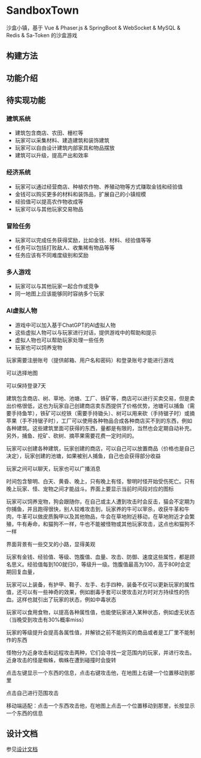 # SandboxTown

沙盒小镇，基于 Vue & Phaser.js & SpringBoot & WebSocket & MySQL & Redis & Sa-Token 的沙盒游戏

## 构建方法



## 功能介绍



## 待实现功能

### 建筑系统

- 建筑包含商店、农田、栅栏等
- 玩家可以采集材料、建造建筑和装饰建筑
- 玩家可以自由设计建筑内部家具和物品摆放
- 建筑可以升级，提高产出和效率

### 经济系统

- 玩家可以通过经营商店、种植农作物、养殖动物等方式赚取金钱和经验值
- 金钱可以购买更多的材料和装饰品，扩展自己的小镇规模
- 经验值可以提高农作物收成等
- 玩家可以与其他玩家交易物品

### 冒险任务

- 玩家可以完成任务获得奖励，比如金钱、材料、经验值等等
- 任务可以包括打败敌人、收集稀有物品等等
- 任务应该有不同难度级别和奖励

### 多人游戏

- 玩家可以与其他玩家一起合作或竞争
- 同一地图上应该能够同时容纳多个玩家

### AI虚拟人物

- 游戏中可以加入基于ChatGPT的AI虚拟人物
- 这些虚拟人物可以与玩家进行对话，提供游戏中的帮助和提示
- 虚拟人物也可以帮助玩家处理一些任务
- 玩家也可以饲养宠物





玩家需要注册账号（提供邮箱、用户名和密码）和登录账号才能进行游戏

可以选择地图

可以保持登录7天

建筑包含商店、树、草地、池塘、工厂、铁矿等，商店可以进行买卖交易，但是卖出价格很低，这也为玩家自己创建商店卖东西提供了价格优势，池塘可以捕鱼（需要手持鱼竿），铁矿可以挖铁（需要手持锄头）、树可以用来砍（手持锯子时）或摘苹果（手不持锯子时），工厂可以使用各种物品合成各种商店买不到的东西，例如各种建筑。这些建筑里面可获得的东西，量都是有限的，当然也会定期自动补充。另外，捕鱼、挖矿、砍树、摘苹果需要花费一定时间的。

玩家可以创建各种建筑，玩家创建的商店，可以自己可以放置商品（价格也是自己决定），玩家创建的池塘，如果被别人捕鱼，自己也会获得部分收益

玩家之间可以聊天，玩家也可以广播消息

时间包含黎明、白天、黄昏、晚上，只有晚上有怪，黎明时怪开始受伤死亡。只有晚上玩家、怪、宠物之间才能战斗。界面上要显示当前时间段对应的图标

玩家可以饲养宠物，狗会跟随你，在自己或主人遭到攻击时会反击，猫会不定期为你捕鱼，并且跑得很快，别人较难攻击到，玩家养的牛可以宰杀，收获牛革和牛肉，牛革可以做皮质胸甲以及其他物品，牛会在草地附近移动，在草地附近才会繁殖，牛有寿命，和猫狗不一样，牛也不能被怪物或其他玩家攻击，这点也和猫狗不一样

界面背景有一些交叉的小路，显得美观

玩家有金钱、经验值、等级、饱腹值、血量、攻击、防御、速度这些属性，都是顾名思义。经验值每到100就归0，等级升一级。饱腹值最高为100，高于80时会定期回复血量，

玩家可以上装备，有护甲、鞋子、左手、右手四种，装备不仅可以更新玩家的属性值，还可以有一些神奇的效果，例如剧毒手套可以使攻击对方时对方持续性的伤血。这样也就引出了玩家的状态，例如中毒状态

玩家可以食用食物，以提高各种属性值，也能使玩家进入某种状态，例如虚无状态（当晚受到攻击有30%概率miss）

玩家的等级提升会提高各属性值，并解锁之前不能购买的商品或者是工厂里不能制作的东西

怪物分为近身攻击和远程攻击两种，它们会寻找一定范围内的玩家，并进行攻击。近身攻击的怪是蜘蛛，蜘蛛在遭到碰撞时会旋转

点击左键显示一个东西的信息，点击右键攻击他，在地图上右键一个位置移动到那里

点击自己进行范围攻击

移动端适配：点击一个东西攻击他，在地图上点击一个位置移动到那里，长按显示一个东西的信息

## 设计文档

参见[设计文档](doc/设计文档.md)

